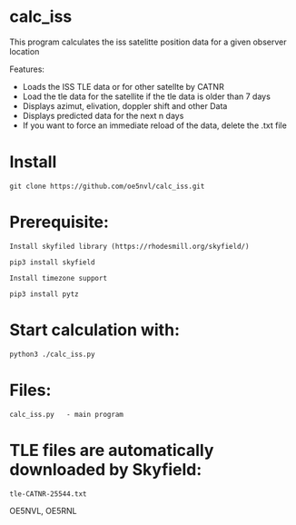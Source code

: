 # calc_iss

This program calculates the iss satelitte position data for a given observer location

Features:

* Loads the ISS TLE data or for other satellte by CATNR 
* Load the tle data for the satellite if the tle data is older than 7 days
* Displays azimut, elivation, doppler shift and other Data
* Displays predicted data for the next n days 
* If you want to force an immediate reload of the data, delete the .txt file

# Install

```
git clone https://github.com/oe5nvl/calc_iss.git
```

# Prerequisite:

```
Install skyfiled library (https://rhodesmill.org/skyfield/)

pip3 install skyfield

Install timezone support

pip3 install pytz
```

# Start calculation with:

```
python3 ./calc_iss.py
```


# Files:
```
calc_iss.py   - main program
```

# TLE files are automatically downloaded by Skyfield:
```
tle-CATNR-25544.txt
```

OE5NVL, OE5RNL
